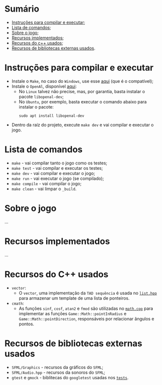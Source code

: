 # Sumário
- [Instruções para compilar e executar](#instruções-para-compilar-e-executar);
- [Lista de comandos](#comandos-gerais);
- [Sobre o jogo](#sobre-o-jogo);
- [Recursos implementados](#recursos-implementados);
- [Recursos do c++ usados](#recursos-do-c-usados);
- [Recursos de bibliotecas externas usados](#recursos-de-bibliotecas-externas-usados).

# Instruções para compilar e executar
- Instale o `Make`, no caso do `Windows`, use esse [aqui](_windows/winlibs-x86_64-posix-seh-gcc-13.1.0-mingw-w64msvcrt-11.0.0-r5.7z) (que é o compatível);
- Instale o `OpenAl`, disponível [aqui](https://www.openal.org/downloads/):
    - No `Linux` talvez não precise, mas, por garantia, basta instalar o pacote `libopenal-dev`;
    - No `Ubuntu`, por exemplo, basta executar o comando abaixo para instalar o pacote:
        ```
        sudo apt install libopenal-dev
        ```
- Dentro da raíz do projeto, execute `make dev` e vai compilar e executar o jogo.

# Lista de comandos
- `make` - vai compilar tanto o jogo como os testes;
- `make test` - vai compilar e executar os testes;
- `make dev` - vai compilar e executar o jogo;
- `make run` - vai executar o jogo (se compilado);
- `make compile` - vai compilar o jogo;
- `make clean` - vai limpar o `_build`.

# Sobre o jogo
...

# Recursos implementados
...

# Recursos do C++ usados
- `vector`:
    - O `vector`, uma implementação da `TAD sequência` é usada no [`list.hpp`](include/Engine/list.hpp) para armazenar um template de uma lista de ponteiros.
- `cmath`:
    - As funções `sinf`, `cosf`, `atan2` e `fmod` são utilizadas no [`math.cpp`](src/Engine//math.cpp) para implementar as funções `Game::Math::pointInRadius` e `Game::Math::pointDirection`, responsáveis por relacionar ângulos e pontos.

# Recursos de bibliotecas externas usados
- `SFML/Graphics` - recursos da gráficos do `SFML`;
- `SFML/Audio.hpp` - recursos da sonoros do `SFML`;
- `gtest` e `gmock` - biblitecas do `googletest` usadas nos [`tests`](tests).